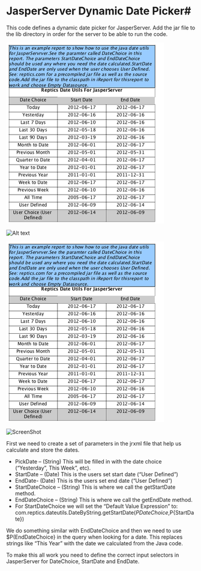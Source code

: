 # JasperServer Dynamic Date Picker#

This code defines a dynamic date picker for JasperServer. Add the jar file to the lib directory in order for the server to be able to run the code.

![Alt text](/Screen-Shot-2012-06-17-at-11.14.14-AM1.png?raw=true "Optional Title")

![Alt text](../js-dynamic-dates/Screen-Shot-2012-06-17-at-11.14.14-AM1.png?raw=true "Optional Title")

![ScreenShot](/Screen-Shot-2012-06-17-at-11.14.14-AM1.png?raw=true )

![ScreenShot](/js-dynamic-dates/Screen-Shot-2012-06-17-at-11.14.14-AM1.png?raw=true )

First we need to create a set of parameters in the jrxml file that help us calculate and store the dates.

* PickDate – (String) This will be filled in with the date choice (“Yesterday”, This Week”, etc).
* StartDate – (Date) This is the users set start date (“User Defined”)
* EndDate-  (Date) This is the users set end date  (“User Defined”)
* StartDateChoice – (String) This is where we call the getStartDate method.
* EndDateChoice – (String) This is where we call the getEndDate method.
* For StartDateChoice we will set the “Default Value Expression” to: com.reptics.dateutils.DateByString.getStartDate($P{DateChoice},$P{StartDate})

We do something similar with EndDateChoice and then we need to use $P(EndDateChoice} in the query when looking for a date. This replaces strings like “This Year” with the date we calculated from the Java code.

To make this all work you need to define the correct input selectors in JasperServer for DateChoice, StartDate and EndDate.